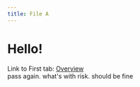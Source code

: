 ```yaml
---
title: File A
---
```


# Hello!

Link to First tab: [Overview](../overview)  
pass again. what's with risk. should be fine